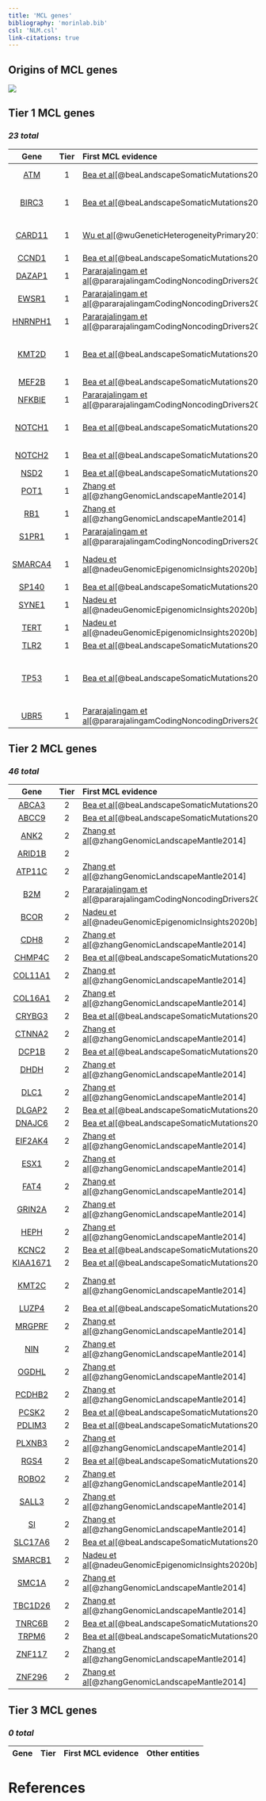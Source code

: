 ```yaml
---
title: 'MCL genes'
bibliography: 'morinlab.bib'
csl: 'NLM.csl'
link-citations: true
---
```


## Origins of MCL genes

![](MCL_sankey-1.svg)

## Tier 1 MCL genes

### *23 total*

|Gene|Tier| First MCL evidence | Other entities |
|:-:|:-:|:--|:-|
|[ATM](ATM)|1|[Bea et al](papers/beaLandscapeSomaticMutations2013)[@beaLandscapeSomaticMutations2013]|[@braggioGenomicAnalysisMarginal2012; @reddyGeneticFunctionalDrivers2017]|
|[BIRC3](BIRC3)|1|[Bea et al](papers/beaLandscapeSomaticMutations2013)[@beaLandscapeSomaticMutations2013]|[@dunsCharacterizationDLBCLPMBL2021b; @rossiAlterationBIRC3Multiple2011a; @arthurGenomewideDiscoverySomatic2018]|
|[CARD11](CARD11)|1|[Wu et al](papers/wuGeneticHeterogeneityPrimary2016)[@wuGeneticHeterogeneityPrimary2016]|[@yanBCRTLRSignaling2012a; @lenzOncogenicCARD11Mutations2008; @morinFrequentMutationHistonemodifying2011]|
|[CCND1](CCND1)|1|[Bea et al](papers/beaLandscapeSomaticMutations2013)[@beaLandscapeSomaticMutations2013]||
|[DAZAP1](DAZAP1)|1|[Pararajalingam et al](papers/pararajalingamCodingNoncodingDrivers2020)[@pararajalingamCodingNoncodingDrivers2020]||
|[EWSR1](EWSR1)|1|[Pararajalingam et al](papers/pararajalingamCodingNoncodingDrivers2020)[@pararajalingamCodingNoncodingDrivers2020]||
|[HNRNPH1](HNRNPH1)|1|[Pararajalingam et al](papers/pararajalingamCodingNoncodingDrivers2020)[@pararajalingamCodingNoncodingDrivers2020]||
|[KMT2D](KMT2D)|1|[Bea et al](papers/beaLandscapeSomaticMutations2013)[@beaLandscapeSomaticMutations2013]|[@grandeGenomewideDiscoverySomatic2019; @rossiCodingGenomeSplenic2012c; @deschGenotypingCirculatingTumor2020; @morinFrequentMutationHistonemodifying2011]|
|[MEF2B](MEF2B)|1|[Bea et al](papers/beaLandscapeSomaticMutations2013)[@beaLandscapeSomaticMutations2013]|[@morinFrequentMutationHistonemodifying2011]|
|[NFKBIE](NFKBIE)|1|[Pararajalingam et al](papers/pararajalingamCodingNoncodingDrivers2020)[@pararajalingamCodingNoncodingDrivers2020]|[@mansouriFrequentNFKBIEDeletions2016; @morinGeneticLandscapesRelapsed2016]|
|[NOTCH1](NOTCH1)|1|[Bea et al](papers/beaLandscapeSomaticMutations2013)[@beaLandscapeSomaticMutations2013]|[@loveGeneticLandscapeMutations2012; @pasqualucciAnalysisCodingGenome2011; @rossiCodingGenomeSplenic2012c]|
|[NOTCH2](NOTCH2)|1|[Bea et al](papers/beaLandscapeSomaticMutations2013)[@beaLandscapeSomaticMutations2013]|[@zhangGeneticHeterogeneityDiffuse2013; @rossiCodingGenomeSplenic2012c]|
|[NSD2](NSD2)|1|[Bea et al](papers/beaLandscapeSomaticMutations2013)[@beaLandscapeSomaticMutations2013]|[@zhangGeneticHeterogeneityDiffuse2013]|
|[POT1](POT1)|1|[Zhang et al](papers/zhangGenomicLandscapeMantle2014)[@zhangGenomicLandscapeMantle2014]||
|[RB1](RB1)|1|[Zhang et al](papers/zhangGenomicLandscapeMantle2014)[@zhangGenomicLandscapeMantle2014]|[@morinMutationalStructuralAnalysis2013]|
|[S1PR1](S1PR1)|1|[Pararajalingam et al](papers/pararajalingamCodingNoncodingDrivers2020)[@pararajalingamCodingNoncodingDrivers2020]|[@lohrDiscoveryPrioritizationSomatic2012a]|
|[SMARCA4](SMARCA4)|1|[Nadeu et al](papers/nadeuGenomicEpigenomicInsights2020b)[@nadeuGenomicEpigenomicInsights2020b]|[@richterRecurrentMutationID32012a; @lohrDiscoveryPrioritizationSomatic2012a; @krysiakRecurrentSomaticMutations2017b]|
|[SP140](SP140)|1|[Bea et al](papers/beaLandscapeSomaticMutations2013)[@beaLandscapeSomaticMutations2013]||
|[SYNE1](SYNE1)|1|[Nadeu et al](papers/nadeuGenomicEpigenomicInsights2020b)[@nadeuGenomicEpigenomicInsights2020b]||
|[TERT](TERT)|1|[Nadeu et al](papers/nadeuGenomicEpigenomicInsights2020b)[@nadeuGenomicEpigenomicInsights2020b]||
|[TLR2](TLR2)|1|[Bea et al](papers/beaLandscapeSomaticMutations2013)[@beaLandscapeSomaticMutations2013]|[@chapuyMolecularSubtypesDiffuse2018b]|
|[TP53](TP53)|1|[Bea et al](papers/beaLandscapeSomaticMutations2013)[@beaLandscapeSomaticMutations2013]|[@tiacciPervasiveMutationsJAKSTAT2018b; @morinFrequentMutationHistonemodifying2011; @wildaInactivationARFMDM2p53Pathway2004; @rossiCodingGenomeSplenic2012c; @lohrDiscoveryPrioritizationSomatic2012a]|
|[UBR5](UBR5)|1|[Pararajalingam et al](papers/pararajalingamCodingNoncodingDrivers2020)[@pararajalingamCodingNoncodingDrivers2020]|[@zhangGeneticHeterogeneityDiffuse2013]|

## Tier 2 MCL genes

### *46 total*

|Gene|Tier| First MCL evidence | Other entities |
|:-:|:-:|:--|:-|
|[ABCA3](ABCA3)|2|[Bea et al](papers/beaLandscapeSomaticMutations2013)[@beaLandscapeSomaticMutations2013]|[@zhangGeneticHeterogeneityDiffuse2013]|
|[ABCC9](ABCC9)|2|[Bea et al](papers/beaLandscapeSomaticMutations2013)[@beaLandscapeSomaticMutations2013]||
|[ANK2](ANK2)|2|[Zhang et al](papers/zhangGenomicLandscapeMantle2014)[@zhangGenomicLandscapeMantle2014]|[@zhangGeneticHeterogeneityDiffuse2013]|
|[ARID1B](ARID1B)|2||[@reddyGeneticFunctionalDrivers2017]|
|[ATP11C](ATP11C)|2|[Zhang et al](papers/zhangGenomicLandscapeMantle2014)[@zhangGenomicLandscapeMantle2014]||
|[B2M](B2M)|2|[Pararajalingam et al](papers/pararajalingamCodingNoncodingDrivers2020)[@pararajalingamCodingNoncodingDrivers2020]|[@morinFrequentMutationHistonemodifying2011; @reichelFlowSortingExome2015a]|
|[BCOR](BCOR)|2|[Nadeu et al](papers/nadeuGenomicEpigenomicInsights2020b)[@nadeuGenomicEpigenomicInsights2020b]|[@jalladesExomeSequencingIdentifies2017]|
|[CDH8](CDH8)|2|[Zhang et al](papers/zhangGenomicLandscapeMantle2014)[@zhangGenomicLandscapeMantle2014]|[@reddyGeneticFunctionalDrivers2017]|
|[CHMP4C](CHMP4C)|2|[Bea et al](papers/beaLandscapeSomaticMutations2013)[@beaLandscapeSomaticMutations2013]||
|[COL11A1](COL11A1)|2|[Zhang et al](papers/zhangGenomicLandscapeMantle2014)[@zhangGenomicLandscapeMantle2014]||
|[COL16A1](COL16A1)|2|[Zhang et al](papers/zhangGenomicLandscapeMantle2014)[@zhangGenomicLandscapeMantle2014]||
|[CRYBG3](CRYBG3)|2|[Bea et al](papers/beaLandscapeSomaticMutations2013)[@beaLandscapeSomaticMutations2013]||
|[CTNNA2](CTNNA2)|2|[Zhang et al](papers/zhangGenomicLandscapeMantle2014)[@zhangGenomicLandscapeMantle2014]||
|[DCP1B](DCP1B)|2|[Bea et al](papers/beaLandscapeSomaticMutations2013)[@beaLandscapeSomaticMutations2013]||
|[DHDH](DHDH)|2|[Zhang et al](papers/zhangGenomicLandscapeMantle2014)[@zhangGenomicLandscapeMantle2014]||
|[DLC1](DLC1)|2|[Zhang et al](papers/zhangGenomicLandscapeMantle2014)[@zhangGenomicLandscapeMantle2014]||
|[DLGAP2](DLGAP2)|2|[Bea et al](papers/beaLandscapeSomaticMutations2013)[@beaLandscapeSomaticMutations2013]||
|[DNAJC6](DNAJC6)|2|[Bea et al](papers/beaLandscapeSomaticMutations2013)[@beaLandscapeSomaticMutations2013]||
|[EIF2AK4](EIF2AK4)|2|[Zhang et al](papers/zhangGenomicLandscapeMantle2014)[@zhangGenomicLandscapeMantle2014]||
|[ESX1](ESX1)|2|[Zhang et al](papers/zhangGenomicLandscapeMantle2014)[@zhangGenomicLandscapeMantle2014]||
|[FAT4](FAT4)|2|[Zhang et al](papers/zhangGenomicLandscapeMantle2014)[@zhangGenomicLandscapeMantle2014]|[@morinMutationalStructuralAnalysis2013; @parryWholeExomeSequencing2013]|
|[GRIN2A](GRIN2A)|2|[Zhang et al](papers/zhangGenomicLandscapeMantle2014)[@zhangGenomicLandscapeMantle2014]||
|[HEPH](HEPH)|2|[Zhang et al](papers/zhangGenomicLandscapeMantle2014)[@zhangGenomicLandscapeMantle2014]||
|[KCNC2](KCNC2)|2|[Bea et al](papers/beaLandscapeSomaticMutations2013)[@beaLandscapeSomaticMutations2013]||
|[KIAA1671](KIAA1671)|2|[Bea et al](papers/beaLandscapeSomaticMutations2013)[@beaLandscapeSomaticMutations2013]||
|[KMT2C](KMT2C)|2|[Zhang et al](papers/zhangGenomicLandscapeMantle2014)[@zhangGenomicLandscapeMantle2014]|[@sarkozyMutationalLandscapeGray2021a; @zhangGeneticHeterogeneityDiffuse2013; @zhouSporadicEndemicBurkitt2019]|
|[LUZP4](LUZP4)|2|[Bea et al](papers/beaLandscapeSomaticMutations2013)[@beaLandscapeSomaticMutations2013]||
|[MRGPRF](MRGPRF)|2|[Zhang et al](papers/zhangGenomicLandscapeMantle2014)[@zhangGenomicLandscapeMantle2014]||
|[NIN](NIN)|2|[Zhang et al](papers/zhangGenomicLandscapeMantle2014)[@zhangGenomicLandscapeMantle2014]||
|[OGDHL](OGDHL)|2|[Zhang et al](papers/zhangGenomicLandscapeMantle2014)[@zhangGenomicLandscapeMantle2014]||
|[PCDHB2](PCDHB2)|2|[Zhang et al](papers/zhangGenomicLandscapeMantle2014)[@zhangGenomicLandscapeMantle2014]||
|[PCSK2](PCSK2)|2|[Bea et al](papers/beaLandscapeSomaticMutations2013)[@beaLandscapeSomaticMutations2013]||
|[PDLIM3](PDLIM3)|2|[Bea et al](papers/beaLandscapeSomaticMutations2013)[@beaLandscapeSomaticMutations2013]||
|[PLXNB3](PLXNB3)|2|[Zhang et al](papers/zhangGenomicLandscapeMantle2014)[@zhangGenomicLandscapeMantle2014]|[@spinaGeneticsNodalMarginal2016b]|
|[RGS4](RGS4)|2|[Bea et al](papers/beaLandscapeSomaticMutations2013)[@beaLandscapeSomaticMutations2013]||
|[ROBO2](ROBO2)|2|[Zhang et al](papers/zhangGenomicLandscapeMantle2014)[@zhangGenomicLandscapeMantle2014]||
|[SALL3](SALL3)|2|[Zhang et al](papers/zhangGenomicLandscapeMantle2014)[@zhangGenomicLandscapeMantle2014]|[@loveGeneticLandscapeMutations2012]|
|[SI](SI)|2|[Zhang et al](papers/zhangGenomicLandscapeMantle2014)[@zhangGenomicLandscapeMantle2014]||
|[SLC17A6](SLC17A6)|2|[Bea et al](papers/beaLandscapeSomaticMutations2013)[@beaLandscapeSomaticMutations2013]||
|[SMARCB1](SMARCB1)|2|[Nadeu et al](papers/nadeuGenomicEpigenomicInsights2020b)[@nadeuGenomicEpigenomicInsights2020b]||
|[SMC1A](SMC1A)|2|[Zhang et al](papers/zhangGenomicLandscapeMantle2014)[@zhangGenomicLandscapeMantle2014]||
|[TBC1D26](TBC1D26)|2|[Zhang et al](papers/zhangGenomicLandscapeMantle2014)[@zhangGenomicLandscapeMantle2014]||
|[TNRC6B](TNRC6B)|2|[Bea et al](papers/beaLandscapeSomaticMutations2013)[@beaLandscapeSomaticMutations2013]||
|[TRPM6](TRPM6)|2|[Bea et al](papers/beaLandscapeSomaticMutations2013)[@beaLandscapeSomaticMutations2013]||
|[ZNF117](ZNF117)|2|[Zhang et al](papers/zhangGenomicLandscapeMantle2014)[@zhangGenomicLandscapeMantle2014]||
|[ZNF296](ZNF296)|2|[Zhang et al](papers/zhangGenomicLandscapeMantle2014)[@zhangGenomicLandscapeMantle2014]||

## Tier 3 MCL genes

### *0 total*

|Gene|Tier| First MCL evidence | Other entities |
|:-:|:-:|:--|:-|


# References
